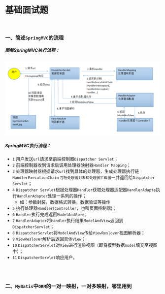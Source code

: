 

# 基础面试题

<br>

### 一、简述`SpringMVC`的流程

##### 图解SpringMVC执行流程：

![](../../../Images/Interview_Questions_Images/Basic_Questions_Images/2021-08-14_213958.png)

##### SpringMVC执行流程：

- `1` 用户发送`url`请求至前端控制器`Dispatcher Servlet`；
- `2` 前端控制器收到请求后调用处理器映射器`Handler Mapping`；
- `3` 处理器映射器根据请求`url`找到具体的处理器，生成处理器执行链`HandlerExecutionChain` `包括处理器对象和处理器拦截器`一并返回给`Dispatcher Servlet`；
- `4` `Dispatcher Servlet`根据处理器`Handler`获取处理器适配器`HandlerAdapte`执行`HandlerAdapter`处理一系列的操作；
  - 如：参数封装，数据格式转换，数据验证等操作
- `5` 执行处理器`Handler`(`Controller`，也叫页面控制器)；
- `6` `Handler`执行完成返回`ModelAndView`；
- `7` `HandlerAdapter`将`Handler`执行结果`ModelAndView`返回到`DispatcherServlet`；
- `8` `DispatcherServlet`将`ModelAndView`传给`ViewReslover`视图解析器；
- `9` `ViewReslover`解析后返回具体`View`；
- `10` `DispatcherServlet`对`View`进行渲染视图（即将模型数据`model`填充至视图中）；
- `11` `DispatcherServlet`响应用户。

<br>

<br>

### 二、`MyBatis`中`ORM`的一对一映射，一对多映射，哪里用到



